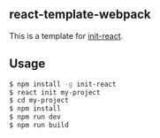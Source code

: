 ## react-template-webpack

This is a template for [init-react](https://github.com/yeild/init-react).

## Usage

``` bash
$ npm install -g init-react
$ react init my-project
$ cd my-project
$ npm install
$ npm run dev
$ npm run build
```
